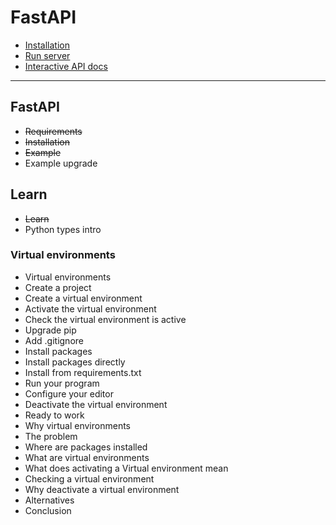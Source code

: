 # FastAPI

- [Installation](installation.md)
- [Run server](run_server.md)
- [Interactive API docs](api_docs.md)

---

## FastAPI

- ~~Requirements~~
- ~~Installation~~
- ~~Example~~
- Example upgrade

## Learn

- ~~Learn~~
- Python types intro

### Virtual environments

- Virtual environments
- Create a project
- Create a virtual environment
- Activate the virtual environment
- Check the virtual environment is active
- Upgrade pip
- Add .gitignore
- Install packages
- Install packages directly
- Install from requirements.txt
- Run your program
- Configure your editor
- Deactivate the virtual environment
- Ready to work
- Why virtual environments
- The problem
- Where are packages installed
- What are virtual environments
- What does activating a Virtual environment mean
- Checking a virtual environment
- Why deactivate a virtual environment
- Alternatives
- Conclusion
